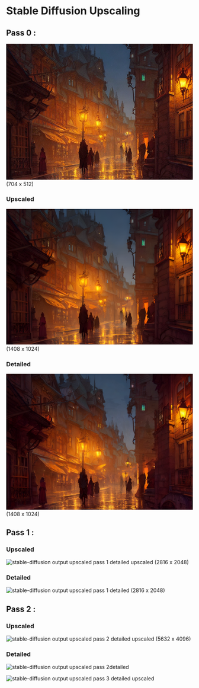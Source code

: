 # Stable Diffusion Upscaling

## Pass 0 : 
![stable-diffusion output](00009.png)
(704 x 512)
### Upscaled
![stable-diffusion output upscaled pass 0](00009u.png)
(1408 x 1024)
### Detailed
![stable-diffusion output upscaled pass 0 detailed](00009ud.png)
(1408 x 1024)
## Pass 1 :
### Upscaled
![stable-diffusion output upscaled pass 1 detailed upscaled](00009udu.png)
(2816 x 2048)
### Detailed
![stable-diffusion output upscaled pass 1 detailed](00009udud.png)
(2816 x 2048)
## Pass 2 : 
### Upscaled
![stable-diffusion output upscaled pass 2 detailed upscaled](00009ududu.png)
(5632 x 4096)
### Detailed
![stable-diffusion output upscaled pass 2detailed](00009ududud.png)

![stable-diffusion output upscaled pass 3 detailed upscaled](00009udududu.png)
